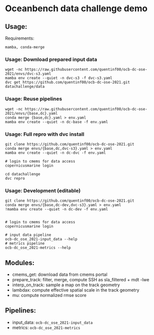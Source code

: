 # Oceanbench data challenge demo

## Usage:
Requirements:
```
mamba, conda-merge
```

### Usage: Download prepared input data
```
wget -nc https://raw.githubusercontent.com/quentinf00/ocb-dc-ose-2021/envs/dvc-s3.yaml
mamba env create --quiet -n dvc-s3 -f dvc-s3.yaml
dvc get https://github.com/quentinf00/ocb-dc-ose-2021.git datachallenge/data
```

### Usage: Reuse pipelines
```
wget -nc https://raw.githubusercontent.com/quentinf00/ocb-dc-ose-2021/envs/{base,dc}.yaml
conda merge {base,dc}.yaml > env.yaml
mamba env create --quiet -n dc-base -f env.yaml

```

### Usage: Full repro with dvc install
```
git clone https://github.com/quentinf00/ocb-dc-ose-2021.git
conda merge envs/{base,dc,dvc-s3}.yaml > env.yaml
mamba env create --quiet -n dc-dvc -f env.yaml

# login to cmems for data access
copernicusmarine login

cd datachallenge
dvc repro 
```

### Usage: Development (editable)
```
git clone https://github.com/quentinf00/ocb-dc-ose-2021.git
conda merge envs/{base,dc-dev,dvc-s3}.yaml > env.yaml
!mamba env create --quiet -n dc-dev -f env.yaml


# login to cmems for data access
copernicusmarine login

# input data pipeline
ocb-dc_ose_2021-input_data --help
# metrics pipeline
ocb-dc_ose_2021-metrics --help
```

## Modules:

- cmems_get: download data from cmems portal
- prepare_track: filter, merge, compute SSH as sla_filtered + mdt -lwe
- interp_on_track: sample a map on the track geometry
- lambdax: compute effective spatial scale in the track geometry
- mu: compute normalized rmse score

## Pipelines:
- input_data: `ocb-dc_ose_2021-input_data`
- metrics: `ocb-dc_ose_2021-metrics`






